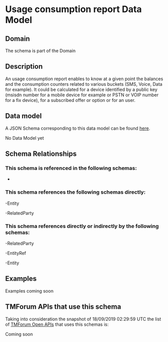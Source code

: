 # Usage consumption report Data Model

## Domain

The  schema is part of the  Domain

## Description

An usage consumption report enables to know at a given point the balances and the consumption counters related to various buckets (SMS, Voice, Data for example). It could be calculated for a device identified by a public key (msisdn number for a mobile device for example or PSTN or VOIP number for a fix device), for a subscribed offer or option or for an user.

## Data model

A JSON Schema corresponding to this data model can be found
[here](https://github.com/tmforum-rand/schemas/blob/master/Product/UsageConsumptionReport.schema.json).

No Data Model yet

## Schema Relationships

### This schema is referenced in the following schemas:

-

### This schema references the following schemas directly:

-Entity

-RelatedParty

### This schema references directly or indirectly by the following schemas:

-RelatedParty

-EntityRef

-Entity



## Examples

Examples coming soon

## TMForum APIs that use this schema

Taking into consideration the snapshot of 18/09/2019 02:29:59 UTC the list of [TMForum Open APIs](https://www.tmforum.org/open-apis/) that uses this schemas is:

Coming soon